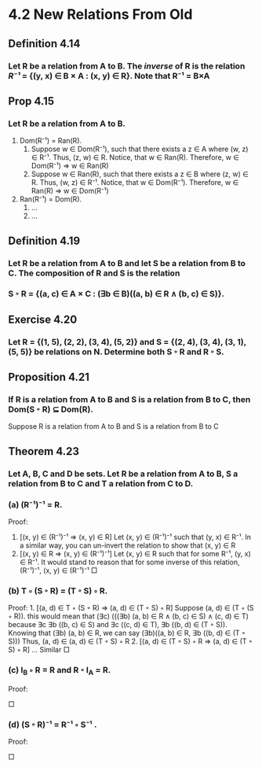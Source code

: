 # 4.2 New Relations From Old

## Definition 4.14
### Let R be a relation from A to B. The _inverse_ of R is the relation _R⁻¹_ = {(y, x) ∈ B × A : (x, y) ∈ R}. Note that R⁻¹ = B×A

## Prop 4.15
### Let R be a relation from A to B.
1. Dom(R⁻¹) = Ran(R).
    1. Suppose w ∈ Dom(R⁻¹), such that there exists a z ∈ A where (w, z) ∈ R⁻¹.
        Thus, (z, w) ∈ R. Notice, that w ∈ Ran(R).
        Therefore, w ∈ Dom(R⁻¹) ⇒ w ∈ Ran(R)
    2. Suppose w ∈ Ran(R), such that there exists a z ∈ B where (z, w) ∈ R.
        Thus, (w, z) ∈ R⁻¹. Notice, that w ∈ Dom(R⁻¹).
        Therefore, w ∈ Ran(R) ⇒ w ∈ Dom(R⁻¹)
2. Ran(R⁻¹) = Dom(R).
    1. ...
    2. ...

## Definition 4.19
### Let R be a relation from A to B and let S be a relation from B to C. The composition of R and S is the relation
### S ◦ R = {(a, c) ∈ A × C : (∃b ∈ B)((a, b) ∈ R ∧ (b, c) ∈ S)}.

## Exercise 4.20
### Let R = {(1, 5), (2, 2), (3, 4), (5, 2)} and S = {(2, 4), (3, 4), (3, 1), (5, 5)} be relations on N. Determine both S ◦ R and R ◦ S.

## Proposition 4.21
### If R is a relation from A to B and S is a relation from B to C, then Dom(S ◦ R) ⊆ Dom(R).
Suppose R is a relation from A to B and S is a relation from B to C

## Theorem 4.23
### Let A, B, C and D be sets. Let R be a relation from A to B, S a relation from B to C and T a relation from C to D.
### (a) (R⁻¹)⁻¹ = R.
Proof:
1. [(x, y) ∈ (R⁻¹)⁻¹ ⇒ (x, y) ∈ R]
    Let (x, y) ∈ (R⁻¹)⁻¹ such that (y, x) ∈ R⁻¹.
    In a similar way, you can un-invert the relation to show that (x, y) ∈ R
2. [(x, y) ∈ R ⇒ (x, y) ∈ (R⁻¹)⁻¹]
    Let (x, y) ∈ R such that for some R⁻¹, (y, x) ∈ R⁻¹.
    It would stand to reason that for some inverse of this relation, (R⁻¹)⁻¹, (x, y) ∈ (R⁻¹)⁻¹
□
### (b) T ◦ (S ◦ R) = (T ◦ S) ◦ R.
Proof:
    1. [(a, d) ∈ T ◦ (S ◦ R) ⇒ (a, d) ∈ (T ◦ S) ◦ R]
        Suppose (a, d) ∈ (T ◦ (S ◦ R)).
            this would mean that (∃c) (((∃b) (a, b) ∈ R ∧ (b, c) ∈ S) ∧ (c, d) ∈ T)
        because ∃c ∃b ((b, c) ∈ S) and ∃c ((c, d) ∈ T),
        ∃b ((b, d) ∈ (T ◦ S)).
        Knowing that (∃b) (a, b) ∈ R, we can say (∃b)((a, b) ∈ R, ∃b ((b, d) ∈ (T ◦ S)))
        Thus, (a, d) ∈ (a, d) ∈ (T ◦ S) ◦ R
    2. [(a, d) ∈ (T ◦ S) ◦ R ⇒ (a, d) ∈ (T ◦ S) ◦ R]
        ... Similar
□
### (c) I<sub>B</sub> ◦ R = R and R ◦ I<sub>A</sub> = R.
Proof:

□
### (d) (S ◦ R)⁻¹ = R⁻¹ ◦ S⁻¹ .
Proof:

□
